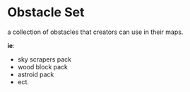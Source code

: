# Obstacle Set

a collection of obstacles that creators can use in their maps.

**ie**: 
- sky scrapers pack
- wood block pack
- astroid pack
- ect.
